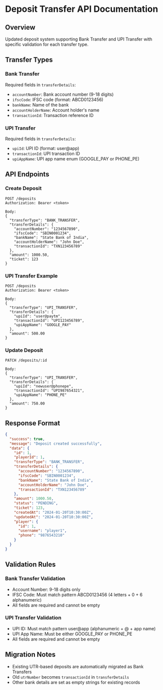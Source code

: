 # Deposit Transfer API Documentation

## Overview
Updated deposit system supporting Bank Transfer and UPI Transfer with specific validation for each transfer type.

## Transfer Types

### Bank Transfer
Required fields in `transferDetails`:
- `accountNumber`: Bank account number (9-18 digits)
- `ifscCode`: IFSC code (format: ABCD0123456)
- `bankName`: Name of the bank
- `accountHolderName`: Account holder's name
- `transactionId`: Transaction reference ID

### UPI Transfer
Required fields in `transferDetails`:
- `upiId`: UPI ID (format: user@app)
- `transactionId`: UPI transaction ID
- `upiAppName`: UPI app name enum (GOOGLE_PAY or PHONE_PE)

## API Endpoints

### Create Deposit
```
POST /deposits
Authorization: Bearer <token>

Body:
{
  "transferType": "BANK_TRANSFER",
  "transferDetails": {
    "accountNumber": "1234567890",
    "ifscCode": "SBIN0001234",
    "bankName": "State Bank of India",
    "accountHolderName": "John Doe",
    "transactionId": "TXN123456789"
  },
  "amount": 1000.50,
  "ticket": 123
}
```

### UPI Transfer Example
```
POST /deposits
Authorization: Bearer <token>

Body:
{
  "transferType": "UPI_TRANSFER",
  "transferDetails": {
    "upiId": "user@paytm",
    "transactionId": "UPI123456789",
    "upiAppName": "GOOGLE_PAY"
  },
  "amount": 500.00
}
```

### Update Deposit
```
PATCH /deposits/:id

Body:
{
  "transferType": "UPI_TRANSFER",
  "transferDetails": {
    "upiId": "newuser@phonepe",
    "transactionId": "UPI987654321",
    "upiAppName": "PHONE_PE"
  },
  "amount": 750.00
}
```

## Response Format
```json
{
  "success": true,
  "message": "Deposit created successfully",
  "data": {
    "id": 1,
    "playerId": 1,
    "transferType": "BANK_TRANSFER",
    "transferDetails": {
      "accountNumber": "1234567890",
      "ifscCode": "SBIN0001234",
      "bankName": "State Bank of India",
      "accountHolderName": "John Doe",
      "transactionId": "TXN123456789"
    },
    "amount": 1000.50,
    "status": "PENDING",
    "ticket": 123,
    "createdAt": "2024-01-20T10:30:00Z",
    "updatedAt": "2024-01-20T10:30:00Z",
    "player": {
      "id": 1,
      "username": "player1",
      "phone": "9876543210"
    }
  }
}
```

## Validation Rules

### Bank Transfer Validation
- Account Number: 9-18 digits only
- IFSC Code: Must match pattern ABCD0123456 (4 letters + 0 + 6 alphanumeric)
- All fields are required and cannot be empty

### UPI Transfer Validation
- UPI ID: Must match pattern user@app (alphanumeric + @ + app name)
- UPI App Name: Must be either GOOGLE_PAY or PHONE_PE
- All fields are required and cannot be empty

## Migration Notes
- Existing UTR-based deposits are automatically migrated as Bank Transfers
- Old `utrNumber` becomes `transactionId` in `transferDetails`
- Other bank details are set as empty strings for existing records